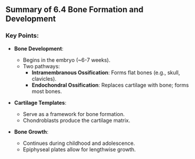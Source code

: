 ## Summary of 6.4 Bone Formation and Development

### Key Points:

- **Bone Development**:
  - Begins in the embryo (~6-7 weeks).
  - Two pathways:
    - **Intramembranous Ossification**: Forms flat bones (e.g., skull, clavicles).
    - **Endochondral Ossification**: Replaces cartilage with bone; forms most bones.

- **Cartilage Templates**:
  - Serve as a framework for bone formation.
  - Chondroblasts produce the cartilage matrix.

- **Bone Growth**:
  - Continues during childhood and adolescence.
  - Epiphyseal plates allow for lengthwise growth.
